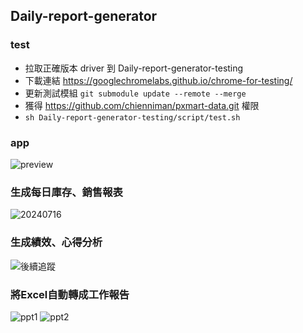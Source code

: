 ## Daily-report-generator
### test

* 拉取正確版本 driver 到 Daily-report-generator-testing 
* 下載連結 https://googlechromelabs.github.io/chrome-for-testing/
* 更新測試模組 `git submodule update --remote --merge`
* 獲得 https://github.com/chienniman/pxmart-data.git 權限
* `sh Daily-report-generator-testing/script/test.sh`

### app
![preview](https://github.com/chienniman/Daily-report-generator/assets/97031067/db04b835-e552-4113-a99b-91586e7a47ff)

### 生成每日庫存、銷售報表
![20240716](https://github.com/user-attachments/assets/e2eddfa0-a765-48aa-8857-92368bc58bb2)

### 生成績效、心得分析
![後續追蹤](https://github.com/chienniman/Daily-report-generator/assets/97031067/6473913b-1020-4974-a100-da0fb9ce499a)

### 將Excel自動轉成工作報告
![ppt1](https://github.com/chienniman/Daily-report-generator/assets/97031067/b77ccab9-2d32-4219-8c07-462792c16eac)
![ppt2](https://github.com/chienniman/Daily-report-generator/assets/97031067/5a1f9eec-4ee7-4b6d-ab7f-9c78ac1d122c)

